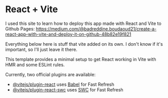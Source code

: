 # React + Vite

I used this site to learn how to deploy this app made with React and Vite to Github Pages:
https://medium.com/@badreddine.boudaoud21/create-a-react-app-with-vite-and-deploy-it-on-github-48b82e19f821

Everything below here is stuff that vite added on its own. I don't know if it's important, so I'll just leave it there.

This template provides a minimal setup to get React working in Vite with HMR and some ESLint rules.

Currently, two official plugins are available:

- [@vitejs/plugin-react](https://github.com/vitejs/vite-plugin-react/blob/main/packages/plugin-react/README.md) uses [Babel](https://babeljs.io/) for Fast Refresh
- [@vitejs/plugin-react-swc](https://github.com/vitejs/vite-plugin-react-swc) uses [SWC](https://swc.rs/) for Fast Refresh
